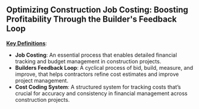 ## Optimizing Construction Job Costing: Boosting Profitability Through the Builder's Feedback Loop

<ins>**Key Definitions**</ins>:

- **Job Costing**: An essential process that enables detailed financial tracking and budget management in construction projects.
- **Builders Feedback Loop**: A cyclical process of bid, build, measure, and improve, that helps contractors refine cost estimates and improve project management.
- **Cost Coding System**: A structured system for tracking costs that’s crucial for accuracy and consistency in financial management across construction projects.
